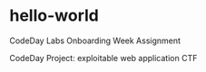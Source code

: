 # hello-world
CodeDay Labs Onboarding Week Assignment

CodeDay Project: exploitable web application CTF
